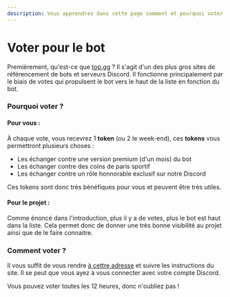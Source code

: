 ```yaml
---
description: Vous apprendrez dans cette page comment et pourquoi voter pour le LizroBot
---
```


# Voter pour le bot

Premièrement, qu'est-ce que [top.gg](https://top.gg) ? Il s'agit d'un des plus gros sites de référencement de bots et serveurs Discord. Il fonctionne principalement par le biais de votes qui propulsent le bot vers le haut de la liste en fonction du bot.&#x20;

### Pourquoi voter ?

#### Pour vous :&#x20;

À chaque vote, vous recevrez 1 **token** (ou 2 le week-end), ces **tokens** vous permettront plusieurs choses :&#x20;

* Les échanger contre une version premium (d'un mois) du bot
* Les échanger contre des coins de paris sportif
* Les échanger contre un rôle honnorable exclusif sur notre Discord

Ces tokens sont donc très bénéfiques pour vous et peuvent être très utiles.



#### Pour le projet :

Comme énoncé dans l'introduction, plus il y a de votes, plus le bot est haut dans la liste. Cela permet donc de donner une très bonne visibilité au projet ainsi que de le faire connaitre.



### Comment voter ?

Il vous suffit de vous rendre [à cettre adresse](https://top.gg/bot/546717384992358415/vote) et suivre les instructions du site. Il se peut que vous ayez à vous connecter avec votre compte Discord.

Vous pouvez voter toutes les 12 heures, donc n'oubliez pas !

